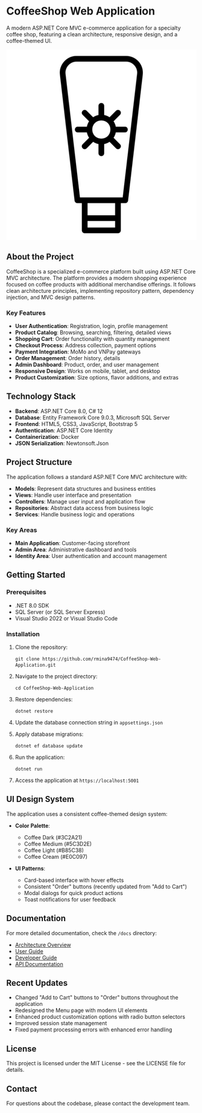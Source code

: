 # CoffeeShop Web Application

A modern ASP.NET Core MVC e-commerce application for a specialty coffee shop, featuring a clean architecture, responsive design, and a coffee-themed UI.

![CoffeeShop Web Application](wwwroot/images/coffee-logo.png)

## About the Project

CoffeeShop is a specialized e-commerce platform built using ASP.NET Core MVC architecture. The platform provides a modern shopping experience focused on coffee products with additional merchandise offerings. It follows clean architecture principles, implementing repository pattern, dependency injection, and MVC design patterns.

### Key Features

- **User Authentication**: Registration, login, profile management
- **Product Catalog**: Browsing, searching, filtering, detailed views
- **Shopping Cart**: Order functionality with quantity management
- **Checkout Process**: Address collection, payment options
- **Payment Integration**: MoMo and VNPay gateways
- **Order Management**: Order history, details
- **Admin Dashboard**: Product, order, and user management
- **Responsive Design**: Works on mobile, tablet, and desktop
- **Product Customization**: Size options, flavor additions, and extras

## Technology Stack

- **Backend**: ASP.NET Core 8.0, C# 12
- **Database**: Entity Framework Core 9.0.3, Microsoft SQL Server
- **Frontend**: HTML5, CSS3, JavaScript, Bootstrap 5
- **Authentication**: ASP.NET Core Identity
- **Containerization**: Docker
- **JSON Serialization**: Newtonsoft.Json

## Project Structure

The application follows a standard ASP.NET Core MVC architecture with:

- **Models**: Represent data structures and business entities
- **Views**: Handle user interface and presentation
- **Controllers**: Manage user input and application flow
- **Repositories**: Abstract data access from business logic
- **Services**: Handle business logic and operations

### Key Areas

- **Main Application**: Customer-facing storefront
- **Admin Area**: Administrative dashboard and tools
- **Identity Area**: User authentication and account management

## Getting Started

### Prerequisites

- .NET 8.0 SDK
- SQL Server (or SQL Server Express)
- Visual Studio 2022 or Visual Studio Code

### Installation

1. Clone the repository:
   ```
   git clone https://github.com/rmina9474/CoffeeShop-Web-Application.git
   ```

2. Navigate to the project directory:
   ```
   cd CoffeeShop-Web-Application
   ```

3. Restore dependencies:
   ```
   dotnet restore
   ```

4. Update the database connection string in `appsettings.json`

5. Apply database migrations:
   ```
   dotnet ef database update
   ```

6. Run the application:
   ```
   dotnet run
   ```

7. Access the application at `https://localhost:5001`

## UI Design System

The application uses a consistent coffee-themed design system:

- **Color Palette**: 
  - Coffee Dark (#3C2A21)
  - Coffee Medium (#5C3D2E)
  - Coffee Light (#B85C38)
  - Coffee Cream (#E0C097)

- **UI Patterns**:
  - Card-based interface with hover effects
  - Consistent "Order" buttons (recently updated from "Add to Cart")
  - Modal dialogs for quick product actions
  - Toast notifications for user feedback

## Documentation

For more detailed documentation, check the `/docs` directory:

- [Architecture Overview](docs/architecture/overview.md)
- [User Guide](docs/guides/user-guide.md)
- [Developer Guide](docs/guides/developer-guide.md)
- [API Documentation](docs/api/README.md)

## Recent Updates

- Changed "Add to Cart" buttons to "Order" buttons throughout the application
- Redesigned the Menu page with modern UI elements
- Enhanced product customization options with radio button selectors
- Improved session state management
- Fixed payment processing errors with enhanced error handling

## License

This project is licensed under the MIT License - see the LICENSE file for details.

## Contact

For questions about the codebase, please contact the development team.
